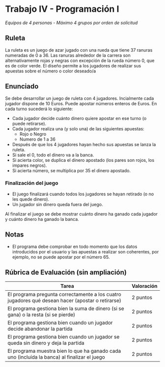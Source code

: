 # Trabajo IV - Programación I

*Equipos de 4 personas* - *Máximo 4 grupos por orden de solicitud*

## Ruleta

La ruleta es un juego de azar jugado con una rueda que tiene 37 ranuras numeradas de 0 a 36. Las ranuras alrededor de la carrera son alternativamente rojas y negras con excepción de la rueda número 0, que es de color verde. El diseño permite a los jugadores de realizar sus apuestas sobre el número o color deseado/a

## Enunciado
Se debe desarrollar un juego de ruleta con 4 jugadores. Incialmente cada jugador dispone de 10 Euros. Puede apostar números enteros de Euros.
En cada turno sucederá lo siguiente:
  - Cada jugador decide cuánto dinero quiere apostar en ese turno (o puede retirarse).
  - Cada jugador realiza una (y solo una) de las siguientes apuestas:
     - Rojo o Negro
     - Numero de 1 a 36
  - Después de que los 4 jugadores hayan hecho sus apuestas se lanza la ruleta.
  - Si sale el 0, todo el dinero va a la banca.
  - Si acierta color, se duplica el dinero apostado (los pares son rojos, los impares negros).
  - Si acierta número, se multiplica por 35 el dinero apostado.

### Finalización del juego
  - El juego finalizará cuando todos los jugadores se hayan retirado (o no les quede dinero).
  - Un jugador sin dinero queda fuera del juego.
  
  Al finalizar el juego se debe mostrar cuánto dinero ha ganado cada jugador y cuánto dinero ha ganado la banca.

## Notas
  - El programa debe comprobar en todo momento que los datos introducidos por el usuario y las apuestas a realizar son coherentes, por ejemplo, no se puede apostar por el número 65.
  
## Rúbrica de Evaluación (sin ampliación)
| Tarea | Valoración |
| -- | -- |
|El programa pregunta correctamente a los cuatro jugadores qué desean hacer (apostar o retirarse)| 2 puntos  |
|El programa gestiona bien la suma de dinero (si se gana) o la resta (si se pierde)  | 2 puntos |
|El programa gestiona bien cuando un jugador decide abandonar la partida | 2 puntos |
|El programa gestiona bien cuando un jugador se queda sin dinero y deja la partida  | 2 puntos |
|El programa muestra bien lo que ha ganado cada uno (incluída la banca) al finalizar el juego | 2 puntos |
